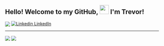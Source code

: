 ## Hello! Welcome to my GitHub, <img src="https://raw.githubusercontent.com/MartinHeinz/MartinHeinz/master/wave.gif" width="30px"> I'm Trevor!

<img align="center" src="https://komarev.com/ghpvc/?username=llntrvr" /> [![Linkedin](https://i.stack.imgur.com/gVE0j.png) LinkedIn](https://www.linkedin.com/in/trevdilley/)

 
---
<img align="center" src="https://github-readme-stats.vercel.app/api?username=llntrvr&theme=synthwave&hide=prs,issues" /> <img align="center" src="https://github-readme-stats.vercel.app/api/top-langs/?username=llntrvr&theme=synthwave&layout=compact" />
